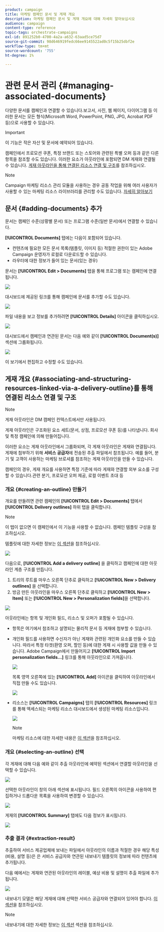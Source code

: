 ```yaml
---
product: campaign
title: 마케팅 캠페인 문서 및 게재 개요
description: 마케팅 캠페인 문서 및 게재 개요에 대해 자세히 알아보십시오
audience: campaign
content-type: reference
topic-tags: orchestrate-campaigns
exl-id: 891252b0-4700-4a2a-a632-63aad5ce75d7
source-git-commit: 98d646919fedc66ee9145522ad0c5f15b25dbf2e
workflow-type: tm+mt
source-wordcount: '755'
ht-degree: 1%

---
```


# 관련 문서 관리 {#managing-associated-documents}

다양한 문서를 캠페인과 연결할 수 있습니다.보고서, 사진, 웹 페이지, 다이어그램 등 이러한 문서는 모든 형식(Microsoft Word, PowerPoint, PNG, JPG, Acrobat PDF 등)으로 사용할 수 있습니다.

>[!IMPORTANT]
>
>이 기능은 작은 자산 및 문서에 예약되어 있습니다.

캠페인에서 프로모션 쿠폰, 특정 브랜드 또는 스토어와 관련된 특별 오퍼 등과 같은 다른 항목을 참조할 수도 있습니다. 이러한 요소가 아웃라인에 포함되면 DM 게재와 연결될 수 있습니다. [게재 아웃라인을 통해 연결된 리소스 연결 및 구조](#associating-and-structuring-resources-linked-via-a-delivery-outline)를 참조하십시오.

>[!NOTE]
>
>Campaign 마케팅 리소스 관리 모듈을 사용하는 경우 공동 작업을 위해 여러 사용자가 사용할 수 있는 마케팅 리소스 라이브러리를 관리할 수도 있습니다. [자세히 알아보기](../../campaign/using/managing-marketing-resources.md)

## 문서 {#adding-documents} 추가

문서는 캠페인 수준(상황별 문서) 또는 프로그램 수준(일반 문서)에서 연결할 수 있습니다.

**[!UICONTROL Documents]** 탭에는 다음이 포함되어 있습니다.

* 컨텐츠에 필요한 모든 문서 목록(템플릿, 이미지 등) 적절한 권한이 있는 Adobe Campaign 운영자가 로컬로 다운로드할 수 있습니다.
* 라우터에 대한 정보가 들어 있는 문서(있는 경우)

문서는 **[!UICONTROL Edit > Documents]** 탭을 통해 프로그램 또는 캠페인에 연결됩니다.

![](assets/s_ncs_user_op_add_document.png)

대시보드에 제공된 링크를 통해 캠페인에 문서를 추가할 수도 있습니다.

![](assets/add_a_document_in_op.png)

파일 내용을 보고 정보를 추가하려면 **[!UICONTROL Details]** 아이콘을 클릭하십시오.

![](assets/s_ncs_user_op_add_document_details.png)

대시보드에서 캠페인과 연관된 문서는 다음 예와 같이 **[!UICONTROL Document(s)]** 섹션에 그룹화됩니다.

![](assets/s_ncs_user_op_edit_document.png)

이 보기에서 편집하고 수정할 수도 있습니다.

## 게재 개요 {#associating-and-structuring-resources-linked-via-a-delivery-outline}를 통해 연결된 리소스 연결 및 구조

>[!NOTE]
>
>게재 아웃라인은 DM 캠페인 컨텍스트에서만 사용됩니다.

게재 아웃라인은 구조화된 요소 세트(문서, 상점, 프로모션 쿠폰 등)를 나타냅니다. 회사 및 특정 캠페인에 의해 만들어집니다.

이러한 요소는 게재 아웃라인에서 그룹화되며, 각 게재 아웃라인은 게재와 연결됩니다.게재에 첨부하기 위해 **서비스 공급자**&#x200B;에 전송된 추출 파일에서 참조됩니다. 예를 들어, 분기 및 고객이 사용하는 마케팅 브로셔를 참조하는 게재 아웃라인을 만들 수 있습니다.

캠페인의 경우, 게재 개요를 사용하면 특정 기준에 따라 게재와 연결할 외부 요소를 구성할 수 있습니다.관련 분기, 프로모션 오퍼 제공, 로컬 이벤트 초대 등

### 개요 {#creating-an-outline} 만들기

개요를 만들려면 관련 캠페인의 **[!UICONTROL Edit > Documents]** 탭에서 **[!UICONTROL Delivery outlines]** 하위 탭을 클릭합니다.

>[!NOTE]
>
>이 탭이 없으면 이 캠페인에서 이 기능을 사용할 수 없습니다. 캠페인 템플릿 구성을 참조하십시오.
>   
>템플릿에 대한 자세한 정보는 [이 섹션](../../campaign/using/marketing-campaign-templates.md#campaign-templates)을 참조하십시오.

![](assets/s_ncs_user_op_composition_link.png)

다음으로, **[!UICONTROL Add a delivery outline]** 을 클릭하고 캠페인에 대한 아웃라인 계층 구조를 만듭니다.

1. 트리의 루트를 마우스 오른쪽 단추로 클릭하고 **[!UICONTROL New > Delivery outlines]** 을 선택합니다.
1. 방금 만든 아웃라인을 마우스 오른쪽 단추로 클릭하고 **[!UICONTROL New > Item]** 또는 **[!UICONTROL New > Personalization fields]**&#x200B;을 선택합니다.

![](assets/s_ncs_user_op_add_composition.png)

아웃라인에는 항목 및 개인화 필드, 리소스 및 오퍼가 포함될 수 있습니다.

* 항목은 여기에서 참조하고 설명되는 물리적 문서 등 게재에 첨부할 수 있습니다.
* 개인화 필드를 사용하면 수신자가 아닌 게재와 관련된 개인화 요소를 만들 수 있습니다. 따라서 특정 타겟(환영 오퍼, 할인 등)에 대한 게재 시 사용할 값을 만들 수 있습니다. Adobe Campaign에서 만들어지고 **[!UICONTROL Import personalization fields...]** 링크를 통해 아웃라인으로 가져옵니다.

   ![](assets/s_ncs_user_op_add_composition_field.png)

   목록 영역 오른쪽에 있는 **[!UICONTROL Add]** 아이콘을 클릭하여 아웃라인에서 직접 만들 수도 있습니다.

   ![](assets/s_ncs_user_op_add_composition_field_button.png)

* 리소스는 **[!UICONTROL Campaigns]** 탭의 **[!UICONTROL Resources]** 링크를 통해 액세스되는 마케팅 리소스 대시보드에서 생성된 마케팅 리소스입니다.

   ![](assets/s_ncs_user_mkg_resource_ovv.png)

   >[!NOTE]
   >
   >마케팅 리소스에 대한 자세한 내용은 [이 섹션](../../campaign/using/managing-marketing-resources.md)을 참조하십시오.

### 개요 {#selecting-an-outline} 선택

각 게재에 대해 다음 예와 같이 추출 아웃라인에 예약된 섹션에서 연결할 아웃라인을 선택할 수 있습니다.

![](assets/s_ncs_user_op_select_composition.png)

선택한 아웃라인이 창의 아래 섹션에 표시됩니다. 필드 오른쪽의 아이콘을 사용하여 편집하거나 드롭다운 목록을 사용하여 변경할 수 있습니다.

![](assets/s_ncs_user_op_select_composition_b.png)

게재의 **[!UICONTROL Summary]** 탭에도 다음 정보가 표시됩니다.

![](assets/s_ncs_user_op_select_composition_c.png)

### 추출 결과 {#extraction-result}

추출하여 서비스 제공업체에 보내는 파일에서 아웃라인의 이름과 적절한 경우 해당 특성(비용, 설명 등)은 은 서비스 공급자와 연관된 내보내기 템플릿의 정보에 따라 컨텐츠에 추가됩니다.

다음 예에서는 게재와 연관된 아웃라인의 레이블, 예상 비용 및 설명이 추출 파일에 추가됩니다.

![](assets/s_ncs_user_op_composition_in_export_template.png)

내보내기 모델은 해당 게재에 대해 선택한 서비스 공급자와 연결되어 있어야 합니다. [이 섹션](../../campaign/using/providers--stocks-and-budgets.md#creating-service-providers-and-their-cost-structures)을 참조하십시오.

>[!NOTE]
>
>내보내기에 대한 자세한 정보는 [이 섹션](../../platform/using/get-started-data-import-export.md) 섹션을 참조하십시오.
